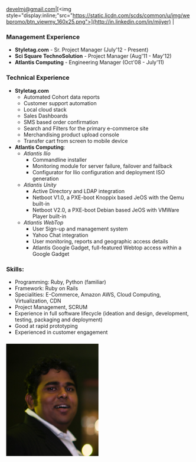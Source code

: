 

[develmj@gmail.com](mailto:develmj@gmail.com)|[<img
style="display:inline;"src="https://static.licdn.com/scds/common/u/img/webpromo/btn_viewmy_160x25.png">](http://in.linkedin.com/in/mjiyer)
|

### Management Experience
- **Styletag.com** - Sr. Project Manager (July'12 - Present)
- **Sci Square TechnoSolution** - Project Manager (Aug'11 - May'12)
- **Atlantis Computing** - Engineering Manager (Oct'08 - July'11)
  
### Technical Experience
- **Styletag.com**
  - Automated Cohort data reports  
  - Customer support automation  
  - Local cloud stack  
  - Sales Dashboards  
  - SMS based order confirmation  
  - Search and Filters for the primary e-commerce site  
  - Merchandising product upload console  
  - Transfer cart from screen to mobile device
- **Atlantis Computing**:
  - *Atlantis Ilio*  
    - Commandline installer
    - Monitoring module for server failure, failover and failback
    - Configurator for Ilio configuration and deployment ISO generation
  - *Atlantis Unity*  
    - Active Directory and LDAP integration
    - Netboot V1.0, a PXE-boot Knoppix based JeOS with the Qemu built-in
    - Netboot V2.0, a PXE-boot Debian based JeOS with VMWare Player built-in
  - *Atlantis WebTop*  
    - User Sign-up and management system
    - Yahoo Chat integration
    - User monitoring, reports and geographic access details
    - Atlantis Google Gadget, full-featured Webtop access within a
    Google Gadget

### Skills:
- Programming: Ruby, Python (familiar)
- Framework: Ruby on Rails
- Specialities: E-Commerce, Amazon AWS, Cloud Computing, Virtualization, CDN
- Project Management, SCRUM
- Experience in full software lifecycle (ideation and design, development, testing, packaging and deployment)
- Good at rapid prototyping
- Experienced in customer engagement

### 

<img src="/images/avatar1.JPG"
alt="Mrityunjay Ravi Iyer" style="width: 250px;"/>
